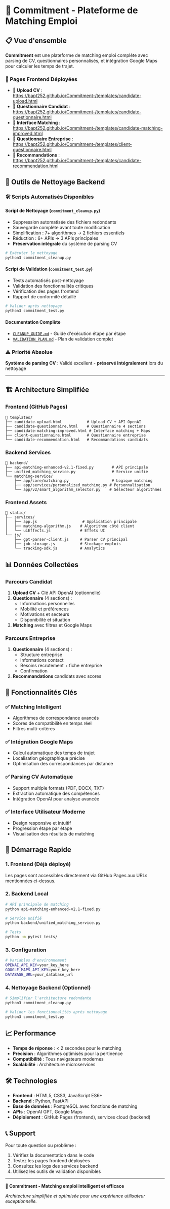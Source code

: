 # 🎯 Commitment - Plateforme de Matching Emploi

## 📋 Vue d'ensemble

**Commitment** est une plateforme de matching emploi complète avec parsing de CV, questionnaires personnalisés, et intégration Google Maps pour calculer les temps de trajet.

### 🚀 Pages Frontend Déployées

- **📄 Upload CV** : https://bapt252.github.io/Commitment-/templates/candidate-upload.html
- **📝 Questionnaire Candidat** : https://bapt252.github.io/Commitment-/templates/candidate-questionnaire.html  
- **🎯 Interface Matching** : https://bapt252.github.io/Commitment-/templates/candidate-matching-improved.html
- **🏢 Questionnaire Entreprise** : https://bapt252.github.io/Commitment-/templates/client-questionnaire.html
- **💼 Recommandations** : https://bapt252.github.io/Commitment-/templates/candidate-recommendation.html

## 🧹 Outils de Nettoyage Backend

### 🛠️ Scripts Automatisés Disponibles

#### **Script de Nettoyage** (`commitment_cleanup.py`)
- Suppression automatisée des fichiers redondants
- Sauvegarde complète avant toute modification  
- Simplification : 7+ algorithmes → 2 fichiers essentiels
- Réduction : 6+ APIs → 3 APIs principales
- **Préservation intégrale** du système de parsing CV

```bash
# Exécuter le nettoyage
python3 commitment_cleanup.py
```

#### **Script de Validation** (`commitment_test.py`)
- Tests automatisés post-nettoyage
- Validation des fonctionnalités critiques
- Vérification des pages frontend
- Rapport de conformité détaillé

```bash
# Valider après nettoyage
python3 commitment_test.py
```

#### **Documentation Complète**
- [`CLEANUP_GUIDE.md`](CLEANUP_GUIDE.md) - Guide d'exécution étape par étape
- [`VALIDATION_PLAN.md`](VALIDATION_PLAN.md) - Plan de validation complet

### ⚠️ **Priorité Absolue**
**Système de parsing CV** : Validé excellent - **préservé intégralement** lors du nettoyage

---

## 🏗️ Architecture Simplifiée

### Frontend (GitHub Pages)
```
📁 templates/
├── candidate-upload.html           # Upload CV + API OpenAI
├── candidate-questionnaire.html    # Questionnaire 4 sections
├── candidate-matching-improved.html # Interface matching + Maps
├── client-questionnaire.html       # Questionnaire entreprise
└── candidate-recommendation.html   # Recommandations candidats
```

### Backend Services
```
📁 backend/
├── api-matching-enhanced-v2.1-fixed.py        # API principale
├── unified_matching_service.py                # Service unifié
└── matching-service/
    ├── app/core/matching.py                   # Logique matching
    ├── app/services/personalized_matching.py # Personnalisation
    └── app/v2/smart_algorithm_selector.py    # Sélecteur algorithmes
```

### Frontend Assets
```
📁 static/
├── services/
│   ├── app.js                    # Application principale
│   ├── matching-algorithm.js    # Algorithme côté client
│   └── uiEffects.js             # Effets UI
└── js/
    ├── gpt-parser-client.js     # Parser CV principal
    ├── job-storage.js           # Stockage emplois
    └── tracking-sdk.js          # Analytics
```

## 📊 Données Collectées

### Parcours Candidat
1. **Upload CV** + Clé API OpenAI (optionnelle)
2. **Questionnaire** (4 sections) :
   - Informations personnelles
   - Mobilité et préférences  
   - Motivations et secteurs
   - Disponibilité et situation
3. **Matching** avec filtres et Google Maps

### Parcours Entreprise
1. **Questionnaire** (4 sections) :
   - Structure entreprise
   - Informations contact
   - Besoins recrutement + fiche entreprise
   - Confirmation
2. **Recommandations** candidats avec scores

## 🎯 Fonctionnalités Clés

### ✅ Matching Intelligent
- Algorithmes de correspondance avancés
- Scores de compatibilité en temps réel
- Filtres multi-critères

### ✅ Intégration Google Maps
- Calcul automatique des temps de trajet
- Localisation géographique précise
- Optimisation des correspondances par distance

### ✅ Parsing CV Automatique
- Support multiple formats (PDF, DOCX, TXT)
- Extraction automatique des compétences
- Intégration OpenAI pour analyse avancée

### ✅ Interface Utilisateur Moderne
- Design responsive et intuitif
- Progression étape par étape
- Visualisation des résultats de matching

## 🚀 Démarrage Rapide

### 1. Frontend (Déjà déployé)
Les pages sont accessibles directement via GitHub Pages aux URLs mentionnées ci-dessus.

### 2. Backend Local
```bash
# API principale de matching
python api-matching-enhanced-v2.1-fixed.py

# Service unifié
python backend/unified_matching_service.py

# Tests
python -m pytest tests/
```

### 3. Configuration
```bash
# Variables d'environnement
OPENAI_API_KEY=your_key_here
GOOGLE_MAPS_API_KEY=your_key_here
DATABASE_URL=your_database_url
```

### 4. Nettoyage Backend (Optionnel)
```bash
# Simplifier l'architecture redondante
python3 commitment_cleanup.py

# Valider les fonctionnalités après nettoyage  
python3 commitment_test.py
```

## 📈 Performance

- **Temps de réponse** : < 2 secondes pour le matching
- **Précision** : Algorithmes optimisés pour la pertinence
- **Compatibilité** : Tous navigateurs modernes
- **Scalabilité** : Architecture microservices

## 🛠️ Technologies

- **Frontend** : HTML5, CSS3, JavaScript ES6+
- **Backend** : Python, FastAPI
- **Base de données** : PostgreSQL avec fonctions de matching
- **APIs** : OpenAI GPT, Google Maps
- **Déploiement** : GitHub Pages (frontend), services cloud (backend)

## 📞 Support

Pour toute question ou problème :
1. Vérifiez la documentation dans le code
2. Testez les pages frontend déployées
3. Consultez les logs des services backend
4. Utilisez les outils de validation disponibles

---

**🎯 Commitment - Matching emploi intelligent et efficace**

*Architecture simplifiée et optimisée pour une expérience utilisateur exceptionnelle.*
